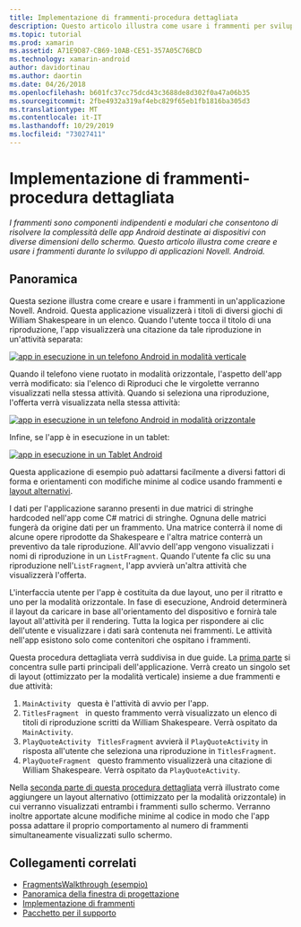```yaml
---
title: Implementazione di frammenti-procedura dettagliata
description: Questo articolo illustra come usare i frammenti per sviluppare applicazioni Novell. Android.
ms.topic: tutorial
ms.prod: xamarin
ms.assetid: A71E9D87-CB69-10AB-CE51-357A05C76BCD
ms.technology: xamarin-android
author: davidortinau
ms.author: daortin
ms.date: 04/26/2018
ms.openlocfilehash: b601fc37cc75dcd43c3688de8d302f0a47a06b35
ms.sourcegitcommit: 2fbe4932a319af4ebc829f65eb1fb1816ba305d3
ms.translationtype: MT
ms.contentlocale: it-IT
ms.lasthandoff: 10/29/2019
ms.locfileid: "73027411"
---
```

# <a name="implementing-fragments---walkthrough"></a>Implementazione di frammenti-procedura dettagliata

_I frammenti sono componenti indipendenti e modulari che consentono di risolvere la complessità delle app Android destinate ai dispositivi con diverse dimensioni dello schermo. Questo articolo illustra come creare e usare i frammenti durante lo sviluppo di applicazioni Novell. Android._

## <a name="overview"></a>Panoramica

Questa sezione illustra come creare e usare i frammenti in un'applicazione Novell. Android. Questa applicazione visualizzerà i titoli di diversi giochi di William Shakespeare in un elenco. Quando l'utente tocca il titolo di una riproduzione, l'app visualizzerà una citazione da tale riproduzione in un'attività separata:

[![app in esecuzione in un telefono Android in modalità verticale](./images/intro-screenshot-phone-sml.png)](./images/intro-screenshot-phone.png#lightbox)

Quando il telefono viene ruotato in modalità orizzontale, l'aspetto dell'app verrà modificato: sia l'elenco di Riproduci che le virgolette verranno visualizzati nella stessa attività. Quando si seleziona una riproduzione, l'offerta verrà visualizzata nella stessa attività:

[![app in esecuzione in un telefono Android in modalità orizzontale](./images/intro-screenshot-phone-land-sml.png)](./images/intro-screenshot-phone-land.png#lightbox)

Infine, se l'app è in esecuzione in un tablet:

[![app in esecuzione in un Tablet Android](./images/intro-screenshot-tablet-sml.png)](./images/intro-screenshot-tablet.png#lightbox)

Questa applicazione di esempio può adattarsi facilmente a diversi fattori di forma e orientamenti con modifiche minime al codice usando frammenti e [layout alternativi](/xamarin/android/app-fundamentals/resources-in-android/alternate-resources).

I dati per l'applicazione saranno presenti in due matrici di stringhe hardcoded nell'app come C# matrici di stringhe. Ognuna delle matrici fungerà da origine dati per un frammento.  Una matrice conterrà il nome di alcune opere riprodotte da Shakespeare e l'altra matrice conterrà un preventivo da tale riproduzione. All'avvio dell'app vengono visualizzati i nomi di riproduzione in un `ListFragment`. Quando l'utente fa clic su una riproduzione nell'`ListFragment`, l'app avvierà un'altra attività che visualizzerà l'offerta.

L'interfaccia utente per l'app è costituita da due layout, uno per il ritratto e uno per la modalità orizzontale. In fase di esecuzione, Android determinerà il layout da caricare in base all'orientamento del dispositivo e fornirà tale layout all'attività per il rendering. Tutta la logica per rispondere ai clic dell'utente e visualizzare i dati sarà contenuta nei frammenti. Le attività nell'app esistono solo come contenitori che ospitano i frammenti.

Questa procedura dettagliata verrà suddivisa in due guide. La [prima parte](./walkthrough.md) si concentra sulle parti principali dell'applicazione. Verrà creato un singolo set di layout (ottimizzato per la modalità verticale) insieme a due frammenti e due attività:

1. `MainActivity` &nbsp; questa è l'attività di avvio per l'app.
1. `TitlesFragment` &nbsp; in questo frammento verrà visualizzato un elenco di titoli di riproduzione scritti da William Shakespeare. Verrà ospitato da `MainActivity`.
1. `PlayQuoteActivity` &nbsp; `TitlesFragment` avvierà il `PlayQuoteActivity` in risposta all'utente che seleziona una riproduzione in `TitlesFragment`.
1. `PlayQuoteFragment` &nbsp; questo frammento visualizzerà una citazione di William Shakespeare. Verrà ospitato da `PlayQuoteActivity`.

Nella [seconda parte di questa procedura dettagliata](./walkthrough-landscape.md) verrà illustrato come aggiungere un layout alternativo (ottimizzato per la modalità orizzontale) in cui verranno visualizzati entrambi i frammenti sullo schermo. Verranno inoltre apportate alcune modifiche minime al codice in modo che l'app possa adattare il proprio comportamento al numero di frammenti simultaneamente visualizzati sullo schermo.

## <a name="related-links"></a>Collegamenti correlati

- [FragmentsWalkthrough (esempio)](https://docs.microsoft.com/samples/xamarin/monodroid-samples/fragmentswalkthrough)
- [Panoramica della finestra di progettazione](~/android/user-interface/android-designer/index.md)
- [Implementazione di frammenti](https://developer.android.com/guide/topics/fundamentals/fragments.html)
- [Pacchetto per il supporto](https://developer.android.com/sdk/compatibility-library.html)
